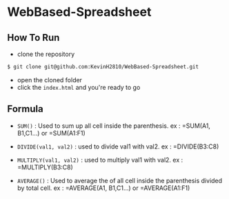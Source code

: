 # WebBased-Spreadsheet

## How To Run
  - clone the repository
  ```bash
  $ git clone git@github.com:KevinH2810/WebBased-Spreadsheet.git
  ```

  - open the cloned folder
  - click the `index.html` and you're ready to go

## Formula
- `SUM()` : Used to sum up all cell inside the parenthesis. ex : =SUM(A1, B1,C1...) or =SUM(A1:F1)

- `DIVIDE(val1, val2)` : used to divide val1 with val2. ex : =DIVIDE(B3:C8)

- `MULTIPLY(val1, val2)` : used to multiply val1 with val2. ex : =MULTIPLY(B3:C8)

- `AVERAGE()` : Used to average the of all cell inside the parenthesis divided by total cell. ex : =AVERAGE(A1, B1,C1...) or =AVERAGE(A1:F1)
